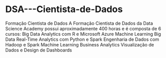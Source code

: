 # DSA---Cientista-de-Dados
Formação Cientista de Dados
A Formação Cientista de Dados da Data Science Academy possui aproximadamente 400 horas e é composta de 6 cursos:
Big Data Analytics com R e Microsoft Azure Machine Learning
Big Data Real-Time Analytics com Python e Spark
Engenharia de Dados com Hadoop e Spark
Machine Learning
Business Analytics
Visualização de Dados e Design de Dashboards

